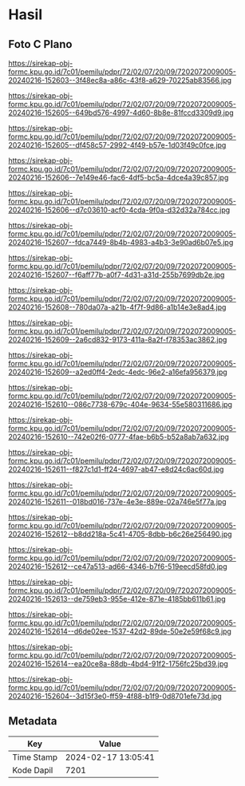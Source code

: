 # Hasil

## Foto C Plano

https://sirekap-obj-formc.kpu.go.id/7c01/pemilu/pdpr/72/02/07/20/09/7202072009005-20240216-152603--3f48ec8a-a86c-43f8-a629-70225ab83566.jpg

https://sirekap-obj-formc.kpu.go.id/7c01/pemilu/pdpr/72/02/07/20/09/7202072009005-20240216-152605--649bd576-4997-4d60-8b8e-81fccd3309d9.jpg

https://sirekap-obj-formc.kpu.go.id/7c01/pemilu/pdpr/72/02/07/20/09/7202072009005-20240216-152605--df458c57-2992-4f49-b57e-1d03f49c0fce.jpg

https://sirekap-obj-formc.kpu.go.id/7c01/pemilu/pdpr/72/02/07/20/09/7202072009005-20240216-152606--7e149e46-fac6-4df5-bc5a-4dce4a39c857.jpg

https://sirekap-obj-formc.kpu.go.id/7c01/pemilu/pdpr/72/02/07/20/09/7202072009005-20240216-152606--d7c03610-acf0-4cda-9f0a-d32d32a784cc.jpg

https://sirekap-obj-formc.kpu.go.id/7c01/pemilu/pdpr/72/02/07/20/09/7202072009005-20240216-152607--fdca7449-8b4b-4983-a4b3-3e90ad6b07e5.jpg

https://sirekap-obj-formc.kpu.go.id/7c01/pemilu/pdpr/72/02/07/20/09/7202072009005-20240216-152607--f6aff77b-a0f7-4d31-a31d-255b7699db2e.jpg

https://sirekap-obj-formc.kpu.go.id/7c01/pemilu/pdpr/72/02/07/20/09/7202072009005-20240216-152608--780da07a-a21b-4f7f-9d86-a1b14e3e8ad4.jpg

https://sirekap-obj-formc.kpu.go.id/7c01/pemilu/pdpr/72/02/07/20/09/7202072009005-20240216-152609--2a6cd832-9173-411a-8a2f-f78353ac3862.jpg

https://sirekap-obj-formc.kpu.go.id/7c01/pemilu/pdpr/72/02/07/20/09/7202072009005-20240216-152609--a2ed0ff4-2edc-4edc-96e2-a16efa956379.jpg

https://sirekap-obj-formc.kpu.go.id/7c01/pemilu/pdpr/72/02/07/20/09/7202072009005-20240216-152610--086c7738-679c-404e-9634-55e580311686.jpg

https://sirekap-obj-formc.kpu.go.id/7c01/pemilu/pdpr/72/02/07/20/09/7202072009005-20240216-152610--742e02f6-0777-4fae-b6b5-b52a8ab7a632.jpg

https://sirekap-obj-formc.kpu.go.id/7c01/pemilu/pdpr/72/02/07/20/09/7202072009005-20240216-152611--f827c1d1-ff24-4697-ab47-e8d24c6ac60d.jpg

https://sirekap-obj-formc.kpu.go.id/7c01/pemilu/pdpr/72/02/07/20/09/7202072009005-20240216-152611--018bd016-737e-4e3e-889e-02a746e5f77a.jpg

https://sirekap-obj-formc.kpu.go.id/7c01/pemilu/pdpr/72/02/07/20/09/7202072009005-20240216-152612--b8dd218a-5c41-4705-8dbb-b6c26e256490.jpg

https://sirekap-obj-formc.kpu.go.id/7c01/pemilu/pdpr/72/02/07/20/09/7202072009005-20240216-152612--ce47a513-ad66-4346-b7f6-519eecd58fd0.jpg

https://sirekap-obj-formc.kpu.go.id/7c01/pemilu/pdpr/72/02/07/20/09/7202072009005-20240216-152613--de759eb3-955e-412e-871e-4185bb611b61.jpg

https://sirekap-obj-formc.kpu.go.id/7c01/pemilu/pdpr/72/02/07/20/09/7202072009005-20240216-152614--d6de02ee-1537-42d2-89de-50e2e59f68c9.jpg

https://sirekap-obj-formc.kpu.go.id/7c01/pemilu/pdpr/72/02/07/20/09/7202072009005-20240216-152614--ea20ce8a-88db-4bd4-91f2-1756fc25bd39.jpg

https://sirekap-obj-formc.kpu.go.id/7c01/pemilu/pdpr/72/02/07/20/09/7202072009005-20240216-152604--3d15f3e0-ff59-4f88-b1f9-0d8701efe73d.jpg


## Metadata

| Key        | Value               |
| ---------- | ------------------- |
| Time Stamp | 2024-02-17 13:05:41 |
| Kode Dapil | 7201                |



